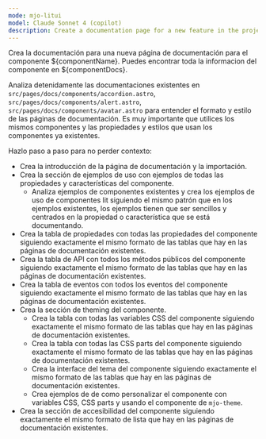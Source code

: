 ```yaml
---
mode: mjo-litui
model: Claude Sonnet 4 (copilot)
description: Create a documentation page for a new feature in the project.
---
```


Crea la documentación para una nueva página de documentación para el componente ${componentName}. Puedes encontrar toda la informacion del componente en ${componentDocs}.

Analiza detenidamente las documentaciones existentes en `src/pages/docs/components/accordion.astro`, `src/pages/docs/components/alert.astro`, `src/pages/docs/components/avatar.astro` para entender el formato y estilo de las páginas de documentación. Es muy importante que utilices los mismos componentes y las propiedades y estilos que usan los componentes ya existentes.

Hazlo paso a paso para no perder contexto:
- Crea la introducción de la página de documentación y la importación.
- Crea la sección de ejemplos de uso con ejemplos de todas las propiedades y características del componente.
    - Analiza ejemplos de componentes existentes y crea los ejemplos de uso de componentes lit siguiendo el mismo patrón que en los ejemplos existentes, los ejemplos tienen que ser sencillos y centrados en la propiedad o característica que se está documentando.
- Crea la tabla de propiedades con todas las propiedades del componente siguiendo exactamente el mismo formato de las tablas que hay en las páginas de documentación existentes.
- Crea la tabla de API con todos los métodos públicos del componente siguiendo exactamente el mismo formato de las tablas que hay en las páginas de documentación existentes.
- Crea la tabla de eventos con todos los eventos del componente siguiendo exactamente el mismo formato de las tablas que hay en las páginas de documentación existentes.
- Crea la sección de theming del componente.
    - Crea la tabla con todas las variables CSS del componente siguiendo exactamente el mismo formato de las tablas que hay en las páginas de documentación existentes.
    - Crea la tabla con todas las CSS parts del componente siguiendo exactamente el mismo formato de las tablas que hay en las páginas de documentación existentes.
    - Crea la interface del tema del componente siguiendo exactamente el mismo formato de las tablas que hay en las páginas de documentación existentes.
    - Crea ejemplos de de como personalizar el componente con variables CSS, CSS parts y usando el componente de `mjo-theme`.
- Crea la sección de accesibilidad del componente siguiendo exactamente el mismo formato de lista que hay en las páginas de documentación existentes.